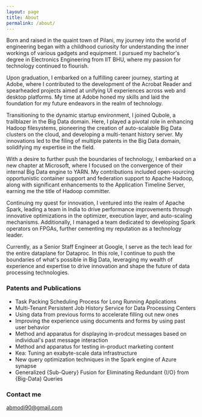 ```yaml
---
layout: page
title: About
permalink: /about/
---
```


Born and raised in the quaint town of Pilani, my journey into the world of engineering began with a childhood curiosity for understanding the inner workings of various gadgets and equipment. I pursued my bachelor's degree in Electronics Engineering from IIT BHU, where my passion for technology continued to flourish.

Upon graduation, I embarked on a fulfilling career journey, starting at Adobe, where I contributed to the development of the Acrobat Reader and spearheaded projects aimed at unifying UI experiences across web and desktop platforms. My time at Adobe honed my skills and laid the foundation for my future endeavors in the realm of technology.

Transitioning to the dynamic startup environment, I joined Qubole, a trailblazer in the Big Data domain. Here, I played a pivotal role in enhancing Hadoop filesystems, pioneering the creation of auto-scalable Big Data clusters on the cloud, and developing a multi-tenant history server. My innovations led to the filing of multiple patents in the Big Data domain, solidifying my expertise in the field.

With a desire to further push the boundaries of technology, I embarked on a new chapter at Microsoft, where I focused on the convergence of their internal Big Data engine to YARN. My contributions included open-sourcing opportunistic container support and federation support to Apache Hadoop, along with significant enhancements to the Application Timeline Server, earning me the title of Hadoop committer.

Continuing my quest for innovation, I ventured into the realm of Apache Spark, leading a team in India to drive performance improvements through innovative optimizations in the optimizer, execution layer, and auto-scaling mechanisms. Additionally, I managed a team dedicated to developing Spark operators on FPGAs, further cementing my reputation as a technology leader.

Currently, as a Senior Staff Engineer at Google, I serve as the tech lead for the entire dataplane for Dataproc. In this role, I continue to push the boundaries of what's possible in Big Data, leveraging my wealth of experience and expertise to drive innovation and shape the future of data processing technologies.

### Patents and Publications
* Task Packing Scheduling Process for Long Running Applications
* Multi-Tenant Persistent Job History Service for Data Processing Centers
* Using data from previous forms to accelerate filling out new ones
* Improving the experience using documents and forms by using past user behavior
* Method and apparatus for displaying in-prodcut messages based on individual's past message interaction
* Method and apparatus for testing in-product marketing content
* Kea: Tuning an exabyte-scale data infrastructure
* New query optimization techniques in the Spark engine of Azure synapse
* Generalized {Sub-Query} Fusion for Eliminating Redundant {I/O} from {Big-Data} Queries

### Contact me

[abmodi90@gmail.com](mailto:abmodi90@gmail.com)